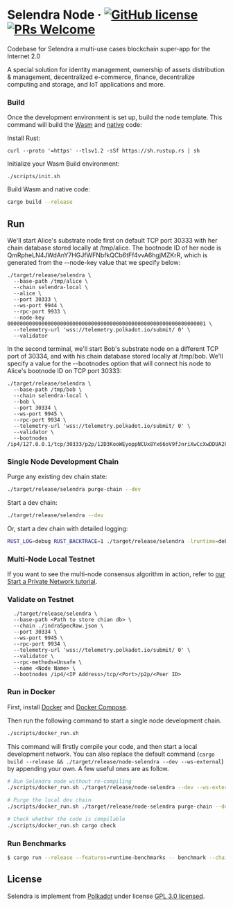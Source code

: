 # Selendra Node &middot; [![GitHub license](https://img.shields.io/badge/license-GPL3%2FApache2-blue)](LICENSE-APACHE2) [![PRs Welcome](https://img.shields.io/badge/PRs-welcome-brightgreen.svg)](docs/CONTRIBUTING.adoc)

Codebase for Selendra a multi-use cases blockchain super-app for the Internet 2.0

A special solution for identity management, ownership of assets distribution & management, decentralized e-commerce, finance, decentralize computing and storage, and IoT applications and more.

### Build

Once the development environment is set up, build the node template. This command will build the
[Wasm](https://substrate.dev/docs/en/knowledgebase/advanced/executor#wasm-execution) and
[native](https://substrate.dev/docs/en/knowledgebase/advanced/executor#native-execution) code:

Install Rust:

```
curl --proto '=https' --tlsv1.2 -sSf https://sh.rustup.rs | sh
```

Initialize your Wasm Build environment:

```
./scripts/init.sh
```

Build Wasm and native code:

```bash
cargo build --release
```

## Run

We'll start Alice's substrate node first on default TCP port 30333 with her chain database stored locally at /tmp/alice. The bootnode ID of her node is QmRpheLN4JWdAnY7HGJfWFNbfkQCb6tFf4vvA6hgjMZKrR, which is generated from the --node-key value that we specify below:

```
./target/release/selendra \
  --base-path /tmp/alice \
  --chain selendra-local \
  --alice \
  --port 30333 \
  --ws-port 9944 \
  --rpc-port 9933 \
  --node-key 0000000000000000000000000000000000000000000000000000000000000001 \
  --telemetry-url 'wss://telemetry.polkadot.io/submit/ 0' \
  --validator
```

In the second terminal, we'll start Bob's substrate node on a different TCP port of 30334, and with his chain database stored locally at /tmp/bob. We'll specify a value for the --bootnodes option that will connect his node to Alice's bootnode ID on TCP port 30333:

```
./target/release/selendra \
  --base-path /tmp/bob \
  --chain selendra-local \
  --bob \
  --port 30334 \
  --ws-port 9945 \
  --rpc-port 9934 \
  --telemetry-url 'wss://telemetry.polkadot.io/submit/ 0' \
  --validator \
  --bootnodes /ip4/127.0.0.1/tcp/30333/p2p/12D3KooWEyoppNCUx8Yx66oV9fJnriXwCcXwDDUA2kj6vnc6iDEp
```

### Single Node Development Chain

Purge any existing dev chain state:

```bash
./target/release/selendra purge-chain --dev
```

Start a dev chain:

```bash
./target/release/selendra --dev
```

Or, start a dev chain with detailed logging:

```bash
RUST_LOG=debug RUST_BACKTRACE=1 ./target/release/selendra -lruntime=debug --dev
```

### Multi-Node Local Testnet

If you want to see the multi-node consensus algorithm in action, refer to
[our Start a Private Network tutorial](https://substrate.dev/docs/en/tutorials/start-a-private-network/).

### Validate on Testnet

```
  ./target/release/selendra \
  --base-path <Path to store chian db> \
  --chain ./indraSpecRaw.json \
  --port 30334 \
  --ws-port 9945 \
  --rpc-port 9934 \
  --telemetry-url 'wss://telemetry.polkadot.io/submit/ 0' \
  --validator \
  --rpc-methods=Unsafe \
  --name <Node Name> \
  --bootnodes /ip4/<IP Address>/tcp/<Port>/p2p/<Peer ID>
```

### Run in Docker

First, install [Docker](https://docs.docker.com/get-docker/) and
[Docker Compose](https://docs.docker.com/compose/install/).

Then run the following command to start a single node development chain.

```bash
./scripts/docker_run.sh
```

This command will firstly compile your code, and then start a local development network. You can
also replace the default command (`cargo build --release && ./target/release/node-selendra --dev --ws-external`)
by appending your own. A few useful ones are as follow.

```bash
# Run Selendra node without re-compiling
./scripts/docker_run.sh ./target/release/node-selendra --dev --ws-external

# Purge the local dev chain
./scripts/docker_run.sh ./target/release/node-selendra purge-chain --dev

# Check whether the code is compilable
./scripts/docker_run.sh cargo check
```

### Run Benchmarks
```bash
$ cargo run --release --features=runtime-benchmarks -- benchmark --chain=selendra-dev --steps=50 --repeat=20 --pallet=<frame_system> --extrinsic=* --execution=wasm --wasm-execution=compiled --heap-pages=4096 --header=./file_header.txt --output=./runtime/selendra/src/weights/

```

## License

Selendra is implement from [Polkadot](https://github.com/paritytech/polkadot.git) under license [GPL 3.0 licensed](LICENSE-GPL3).
